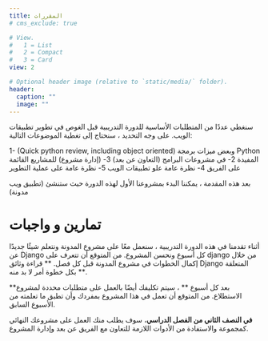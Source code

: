 ```yaml
---
title: المقررات
# cms_exclude: true

# View.
#   1 = List
#   2 = Compact
#   3 = Card
view: 2

# Optional header image (relative to `static/media/` folder).
header:
  caption: ""
  image: ""
---
```



سنغطي عددًا من المتطلبات الأساسية للدورة التدريبية قبل الغوص في تطوير تطبيقات الويب. على وجه التحديد ، سنحتاج إلى تغطية الموضوعات التالية:

1-	(Quick python review, including object oriented) وبعض ميزات برمجة Python المفيدة
2-	في مشروعات البرامج (التعاون عن بعد)
3-	(إدارة مشروع) للمشاريع القائمة على الفريق
4-	نظرة عامة علو تطبيقات الويب
5-	نظرة عامة على عملية التطوير

بعد هذه المقدمة ، يمكننا البدء بمشروعنا الأول لهذه الدورة حيث ستنشئ (تطبيق ويب مدونة)

# تمارين و واجبات

أثناء تقدمنا في هذه الدورة التدريبية ، سنعمل معًا على مشروع المدونة ونتعلم شيئًا جديدًا عن Django كل أسبوع ونحسن المشروع. من المتوقع أن تتعرف على django من خلال إكمال الخطوات في مشروع المدونة قبل كل فصل. ** قراءة وثائق Django المتعلقة بكل خطوة أمر لا بد منه **.

**بعد كل أسبوع ** ، سيتم تكليفك أيضًا بالعمل على متطلبات محددة لمشروع الاستطلاع.
 من المتوقع أن تعمل في هذا المشروع بمفردك وأن تطبق ما تعلمته من الأسبوع السابق.

**في النصف الثاني من الفصل الدراسي**، سوف يطلب منك العمل على مشروعك النهائي كمجموعة والاستفادة من الأدوات اللازمة للتعاون مع الفريق عن بعد وإدارة المشروع.